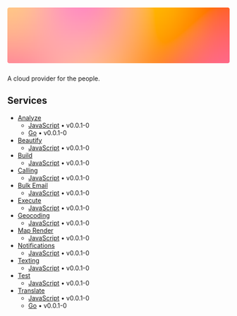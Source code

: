 # ![Irishman Cloud Inc.](https://raw.githubusercontent.com/irishman-cloud/.github/master/profile/banner.svg)

A cloud provider for the people.

## Services

- [Analyze](https://irishman.cloud/service/analyze)
  - [JavaScript](https://github.com/irishman-cloud/analyze-javascript) • v0.0.1-0
  - [Go](https://github.com/irishman-cloud/analyze-go) • v0.0.1-0
- [Beautify](https://irishman.cloud/service/beautify)
  - [JavaScript](https://github.com/irishman-cloud/beautify-javascript) • v0.0.1-0
- [Build](https://irishman.cloud/service/build)
  - [JavaScript](https://github.com/irishman-cloud/build-javascript) • v0.0.1-0
- [Calling](https://irishman.cloud/service/calling)
  - [JavaScript](https://github.com/irishman-cloud/calling-javascript) • v0.0.1-0
- [Bulk Email](https://irishman.cloud/service/email)
  - [JavaScript](https://github.com/irishman-cloud/email-javascript) • v0.0.1-0
- [Execute](https://irishman.cloud/service/execute)
  - [JavaScript](https://github.com/irishman-cloud/execute-javascript) • v0.0.1-0
- [Geocoding](https://irishman.cloud/service/geocoding)
  - [JavaScript](https://github.com/irishman-cloud/geocoding-javascript) • v0.0.1-0
- [Map Render](https://irishman.cloud/service/map-render)
  - [JavaScript](https://github.com/irishman-cloud/map-render-javascript) • v0.0.1-0
- [Notifications](https://irishman.cloud/service/notify)
  - [JavaScript](https://github.com/irishman-cloud/notify-javascript) • v0.0.1-0
- [Texting](https://irishman.cloud/service/sms-mms)
  - [JavaScript](https://github.com/irishman-cloud/sms-mms-javascript) • v0.0.1-0
- [Test](https://irishman.cloud/service/test)
  - [JavaScript](https://github.com/irishman-cloud/test-javascript) • v0.0.1-0
- [Translate](https://irishman.cloud/service/translate)
  - [JavaScript](https://github.com/irishman-cloud/translate-javascript) • v0.0.1-0
  - [Go](https://github.com/irishman-cloud/translate-go) • v0.0.1-0
